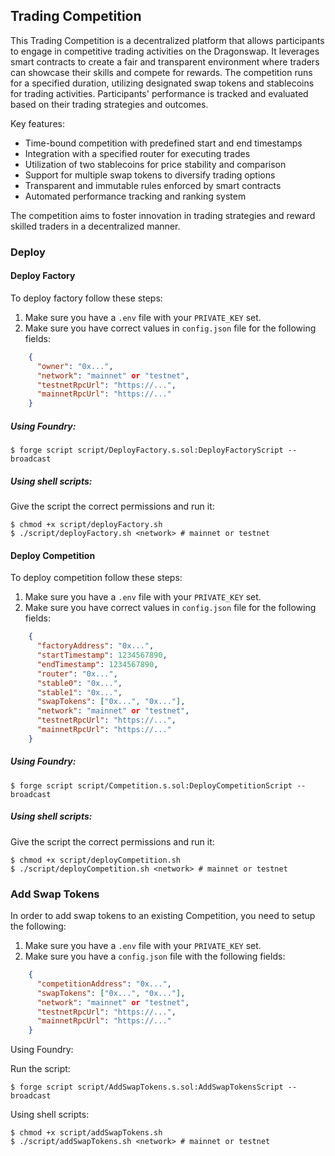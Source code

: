 ## Trading Competition

This Trading Competition is a decentralized platform that allows participants to engage in competitive trading activities on the Dragonswap. It leverages smart contracts to create a fair and transparent environment where traders can showcase their skills and compete for rewards. The competition runs for a specified duration, utilizing designated swap tokens and stablecoins for trading activities. Participants' performance is tracked and evaluated based on their trading strategies and outcomes.

Key features:
- Time-bound competition with predefined start and end timestamps
- Integration with a specified router for executing trades
- Utilization of two stablecoins for price stability and comparison
- Support for multiple swap tokens to diversify trading options
- Transparent and immutable rules enforced by smart contracts
- Automated performance tracking and ranking system

The competition aims to foster innovation in trading strategies and reward skilled traders in a decentralized manner.


### Deploy


#### Deploy Factory
To deploy factory follow these steps:

1. Make sure you have a `.env` file with your `PRIVATE_KEY` set.
2. Make sure you have correct values in `config.json` file for the following fields:

```json
    {
      "owner": "0x...",
      "network": "mainnet" or "testnet",
      "testnetRpcUrl": "https://...",
      "mainnetRpcUrl": "https://..."
    }
```

##### Using Foundry:

```shell
$ forge script script/DeployFactory.s.sol:DeployFactoryScript --broadcast
```

##### Using shell scripts:

Give the script the correct permissions and run it:

```shell
$ chmod +x script/deployFactory.sh
$ ./script/deployFactory.sh <network> # mainnet or testnet
```

#### Deploy Competition

To deploy competition follow these steps:

1. Make sure you have a `.env` file with your `PRIVATE_KEY` set.
2. Make sure you have correct values in `config.json` file for the following fields:

```json
    {
      "factoryAddress": "0x...",
      "startTimestamp": 1234567890,
      "endTimestamp": 1234567890,
      "router": "0x...",
      "stable0": "0x...",
      "stable1": "0x...",
      "swapTokens": ["0x...", "0x..."],
      "network": "mainnet" or "testnet",
      "testnetRpcUrl": "https://...",
      "mainnetRpcUrl": "https://..."
    }
```

##### Using Foundry:

```shell
$ forge script script/Competition.s.sol:DeployCompetitionScript --broadcast
```

##### Using shell scripts:

Give the script the correct permissions and run it:

```shell
$ chmod +x script/deployCompetition.sh
$ ./script/deployCompetition.sh <network> # mainnet or testnet
```

### Add Swap Tokens

In order to add swap tokens to an existing Competition, you need to setup the following:

1. Make sure you have a `.env` file with your `PRIVATE_KEY` set.
2. Make sure you have a `config.json` file with the following fields:

```json
    {
      "competitionAddress": "0x...",
      "swapTokens": ["0x...", "0x..."],
      "network": "mainnet" or "testnet",
      "testnetRpcUrl": "https://...",
      "mainnetRpcUrl": "https://..."
    }
```

Using Foundry:

Run the script:

```shell
$ forge script script/AddSwapTokens.s.sol:AddSwapTokensScript --broadcast
```

Using shell scripts:

```shell
$ chmod +x script/addSwapTokens.sh
$ ./script/addSwapTokens.sh <network> # mainnet or testnet
```